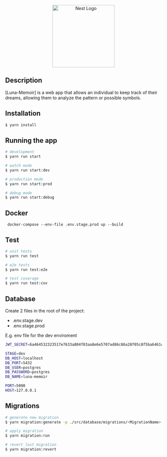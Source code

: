 <p style="text-align:center;">
  <a href="http://nestjs.com/" target="blank"><img src="https://nestjs.com/img/logo-small.svg" width="200" alt="Nest Logo" /></a>
</p>

[circleci-image]: https://img.shields.io/circleci/build/github/nestjs/nest/master?token=abc123def456
[circleci-url]: https://circleci.com/gh/nestjs/nest


## Description

[Luna-Memoir] is a web app that allows an individual to keep track of their dreams, allowing them to analyze the pattern or possible symbols.

## Installation

```bash
$ yarn install
```

## Running the app

```bash
# development
$ yarn run start

# watch mode
$ yarn run start:dev

# production mode
$ yarn run start:prod

# debug mode
$ yarn run start:debug
```
## Docker
```
 docker-compose --env-file .env.stage.prod up --build
```

## Test

```bash
# unit tests
$ yarn run test

# e2e tests
$ yarn run test:e2e

# test coverage
$ yarn run test:cov
```

## Database

Create 2 files in the root of the project: 

- .env.stage.dev
- .env.stage.prod


E.g. env file for the dev enviroment
```bash
JWT_SECRET=6a464532323517e7633a804f03aa8e6e5707ad86c86a28f05c8f5ba6461cb318

STAGE=dev
DB_HOST=localhost
DB_PORT=5432
DB_USER=postgres
DB_PASSWORD=postgres
DB_NAME=luna-memoir

PORT=5000
HOST=127.0.0.1
```


## Migrations

```bash
# generate new migration
$ yarn migration:generate -p ./src/database/migrations/<MigrationName>

# apply migration
$ yarn migration:run

# revert last migration
$ yarn migration:revert
```

